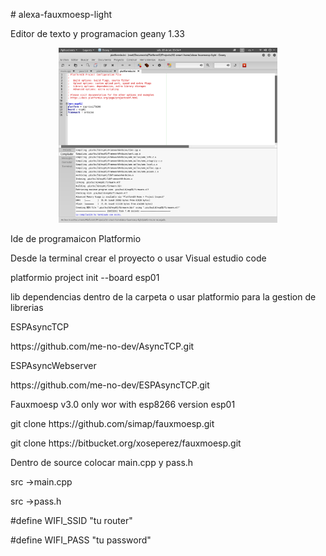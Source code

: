 <p># alexa-fauxmoesp-light

<p>Editor de texto y programacion geany 1.33

<p align="center">
  <img src="https://github.com/pablinn/alexa-fauxmoesp-light/blob/master/img/geany.png" width="350" title="hover text">  
</p>
<p>Ide de programaicon Platformio


<p>Desde la terminal crear el proyecto o usar Visual estudio code
<p>platformio project init --board esp01


<p>lib dependencias dentro de la carpeta o usar platformio para la gestion de librerias
<p>ESPAsyncTCP
<p>https://github.com/me-no-dev/AsyncTCP.git

<p>ESPAsyncWebserver
<p>https://github.com/me-no-dev/ESPAsyncTCP.git

<p>Fauxmoesp v3.0 only wor with esp8266 version esp01
<p>git clone https://github.com/simap/fauxmoesp.git
<p>git clone https://bitbucket.org/xoseperez/fauxmoesp.git
<p>Dentro de source colocar main.cpp y pass.h
<p>src ->main.cpp
<p>src ->pass.h

<p>#define WIFI_SSID         "tu router"    
<p>#define WIFI_PASS         "tu password"

